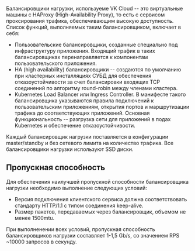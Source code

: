 Балансировщики нагрузки, используеме VK Cloud -- это виртуальные машины с HAProxy (High-Availability Proxy), то есть с сервисом проксирования трафика, обеспечивающим высокую доступность.
Список функций, выполняемых таким балансировщиком, включает в себя:

- Пользовательские балансировщики, созданные специально под инфраструктуру приложения. Входящий трафик в таких балансировщиках перенаправляется к компонентам пользовательского приложения.
- HA (high availability) балансировщики -- создаются по умолчанию при кластерных инсталляциях СУБД для обеспечения отказоустойчивости за счет балансировки входящих TCP соединений по алгоритму round-robin между членами кластера.
- Kubernetes Load Balancer или Ingress Controller. В манифесте такого балансировщика указываются правила подключений к пользовательским приложениям, открытия портов и маршрутизации трафика до соответствующих приложений. Основная функциональность -- разгрузка сети для приложений в подах Kubernetes и обеспечение отказоустойчивости.

Каждый балансировщик нагрузки поставляется в конфигурации master/standby и без сетевого лимита на количество трафика. Все балансировщики нагрузки используют SSD диски.

## Пропускная способность

Для обеспечения наилучшей пропускной способности балансировщика нагрузки необходимо выполнение следующих условий:

- Версия подключения клиентского сервиса должна соответствовать стандарту HTTP/1.1 с типом соединения keep-alive.
- Размер пакетов, передаваемых через балансировщик, объемом не менее 1500mtu.

При выполненении всех условий, пропускная способность балансировщиков нагрузки составляет 1-1,5 Gb/s, со значением RPS ~10000 запросов в секунду.
